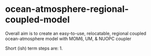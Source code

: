 # ocean-atmosphere-regional-coupled-model

Overall aim is to create an easy-to-use, relocatable, regional coupled ocean-atmosphere model with MOM6, UM, & NUOPC coupler

Short (ish) term steps are:
1. 

